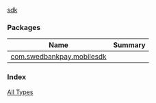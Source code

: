 [sdk](./index.md)

### Packages

| Name | Summary |
|---|---|
| [com.swedbankpay.mobilesdk](com.swedbankpay.mobilesdk/index.md) |  |

### Index

[All Types](alltypes/index.md)